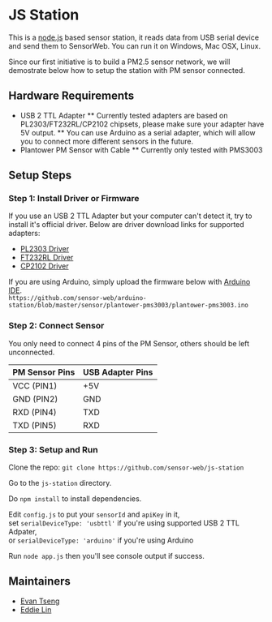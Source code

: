 JS Station
==========

This is a [node.js][nodejs] based sensor station, it reads data from USB serial device and send them to SensorWeb. You can run it on Windows, Mac OSX, Linux. 

Since our first initiative is to build a PM2.5 sensor network, we will demostrate below how to setup the station with PM sensor connected.

## Hardware Requirements
* USB 2 TTL Adapter
** Currently tested adapters are based on PL2303/FT232RL/CP2102 chipsets, please make sure your adapter have 5V output.
** You can use Arduino as a serial adapter, which will allow you to connect more different sensors in the future.
* Plantower PM Sensor with Cable
** Currently only tested with PMS3003

## Setup Steps

### Step 1: Install Driver or Firmware

If you use an USB 2 TTL Adapter but your computer can't detect it, try to install it's official driver. 
Below are driver download links for supported adapters:
* [PL2303 Driver][PL2303]
* [FT232RL Driver][FT232RL]
* [CP2102 Driver][CP2102]

If you are using Arduino, simply upload the firmware below with [Arduino IDE][ArduinoIDE].  
`https://github.com/sensor-web/arduino-station/blob/master/sensor/plantower-pms3003/plantower-pms3003.ino`

### Step 2: Connect Sensor

You only need to connect 4 pins of the PM Sensor, others should be left unconnected.

PM Sensor Pins| USB Adapter Pins
---------- | ----------
VCC (PIN1) | +5V
GND (PIN2) | GND
RXD (PIN4) | TXD
TXD (PIN5) | RXD

### Step 3: Setup and Run

Clone the repo: `git clone https://github.com/sensor-web/js-station`

Go to the `js-station` directory.

Do `npm install` to install dependencies.

Edit `config.js` to put your `sensorId` and `apiKey` in it,  
set `serialDeviceType: 'usbttl'` if you're using supported USB 2 TTL Adpater,  
or `serialDeviceType: 'arduino'` if you're using Arduino

Run `node app.js` then you'll see console output if success.

## Maintainers
* [Evan Tseng](https://github.com/evanxd)
* [Eddie Lin](https://github.com/yshlin)

[nodejs]: http://nodejs.org
[PL2303]: http://goo.gl/KuqY4h
[CP2102]: http://goo.gl/jSnHO0
[FT232RL]: http://goo.gl/IYHhQI
[ArduinoIDE]: https://www.arduino.cc/en/Main/Software
